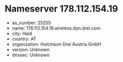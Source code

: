 # Nameserver 178.112.154.19

* as_number: 25255
* name: 178.112.154.19.wireless.dyn.drei.com.
* city: Haid
* country: AT
* organization: Hutchison Drei Austria GmbH
* version: Unknown
* dnssec: Unknown
